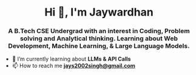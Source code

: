 
<h1 align="center">Hi 👋, I'm Jaywardhan</h1>
<h3 align="center">A B.Tech CSE Undergrad with an interest in Coding, Problem solving and Analytical thinking. Learning about Web Development, Machine Learning, & Large Language Models.</h3>

- 🌱 I’m currently learning about **LLMs & API Calls**
- 📫 How to reach me **jays2002singh@gmail.com**
